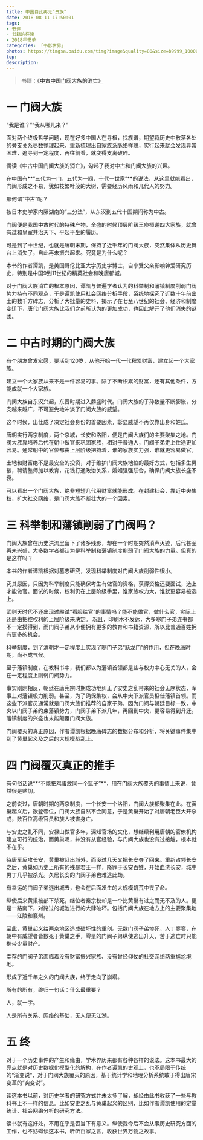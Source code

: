 ```yaml
---
title: 中国自此再无“贵族”
date: 2018-08-11 17:50:01
tags:
- 书评
- 书籍这样读
- 2018年书单
categories: 「书影世界」
photos: https://timgsa.baidu.com/timg?image&quality=80&size=b9999_10000&sec=1533991243868&di=50d05ed5d42de375d82374c3b08498e4&imgtype=0&src=http%3A%2F%2Fwww.qulishi.com%2FUploadFile%2F20151026152115751.jpg
top:
description: 
---
```

>书籍：[《中古中国门阀大族的消亡》](https://book.douban.com/subject/27006609/)

# 一 门阀大族

“我是谁？”“我从哪儿来？”

面对两个终极哲学问题，现在好多中国人在寻根，找族谱，期望将历史中散落各处的旁支关系尽数整理起来，重新梳理出自家族系脉络样貌，实行起来就会发现异常困难，追寻到一定程度，再往前看，就变得支离破碎。

偶读《中古中国门阀大族的消亡》，勾起了我对中古和门阀大族的兴趣。

在中国有**“三代为一门，五代为一阀，十代一世家”**的说法，从这里就能看出，门阀形成之不易，犹如枝繁叶茂的大树，需要经历风雨和几代人的努力。

那何谓“中古”呢？

按日本史学家内藤湖南的“三分法”，从东汉到五代十国期间称为中古。

门阀便是我国中古时代的特殊产物，全盛的时候顶层阶级王庾桓谢四大家族，就曾有过和皇室共治天下、平起平坐的履历。

可是到了十世纪，也就是唐朝末期，保持了近千年的门阀大族，突然集体从历史舞台上消失了，自此再未振兴起来。究竟是为什么呢？

本书的作者谭凯，是美国哥伦比亚大学历史学博士，自小受父亲影响钟爱研究历史，特别是中国9到11世纪的精英社会和晚唐都城。

对于门阀大族消亡的根本原因，谭凯与普遍学者认为的科举制和藩镇制度削弱门阀势力持有不同观点，于是谭凯使用社会网络分析手段，系统地探究了近数十年前出土的数千方碑志，分析了大批量的史料，揭示了在七至八世纪的社会、经济和制度变迁下，唐代门阀大族比我们之前所认为的更加成功，也因此解开了他们消失的谜团。

# 二 中古时期的门阀大族
有个朋友曾发宏愿，要活到120岁，从他开始一代一代积累财富，建立起一个大家族。

建立一个大家族从来不是一件容易的事。除了不断积累的财富，还有其他条件，方能成就一个大家族。

门阀大族自东汉兴起，东晋时期进入鼎盛时代。门阀大族的子孙数量不断膨胀，分支越来越广，不可避免地冲淡了门阀大族的威望。

这个时候，出仕成了决定社会身份的首要因素，彰显威望不再仅靠出身和姓氏。

唐朝实行两京制度，两个京城，长安和洛阳，便是门阀大族们的主要聚集之地。门阀大族靠培养后代在朝中做官来巩固家族，相对于普通人，门阀子弟走上仕途更加容易。通常朝中的官位都由上层阶级把持着，谁的家族实力强，谁就更容易做官。

土地和财富绝不是最安全的投资，对于维护门阀大族地位的最好方式，包括多生男孩，聘请塾师加以教育，花钱打通政治关系，婚姻强强联合，确保门阀大族长盛不衰。

可以看出一个门阀大族，绝非短短几代用财富就能形成。在封建社会，靠近中央集权，扩大社交网络，是门阀大族不断壮大的一个因素。

# 三 科举制和藩镇削弱了门阀吗？
门阀大族曾在历史洪流里留下了诸多残影，却在一个时期突然消声灭迹，后代甚至再未兴盛，大多数学者都认为是科举制和藩镇制度削弱了门阀大族的力量。但真的是这样吗？

本书的作者谭凯根据对墓志研究，发现科举制度对门阀大族削弱性很小。

究其原因，只因为科举制度只能确保考生有做官的资格，获得资格还要面试，选上才能做官。面试的时候，权利仍在上层阶级手里，谁家族权力大，谁就更容易被选上。

武则天时代不还出现过殿试“看脸给官”的事情吗？能不能做官，做什么官，实际上还是由把控权利的上层阶级来决定。
况且，印刷术不发达，大多寒门子弟连书都不一定摸得到，而门阀子弟从小便拥有更多的教育和书籍资源，所以比普通百姓拥有更多的机会。

科举制度，到了清朝才一定程度上实现了寒门子弟“跃龙门”的作用，但在晚唐时期，尚不成气候。

至于藩镇制度，在教科书中，我们都以为藩镇首领都是些与权力中心无关的人，会在一定程度上削弱门阀势力。

事实刚刚相反，朝廷在唐宪宗时期成功地纠正了安史之乱带来的社会无序状态，军事上对藩镇极力削弱。甚至，为了确保集权，会从中央下派官员担任藩镇首领。而这些下派官员通常就是门阀大族们推荐的自家子弟，因为门阀与朝廷目标一致，中央以门阀子弟约束藩镇势力，门阀子弟下派几年，再回到中央，更容易得到升迁。藩镇制度的兴盛也未能颠覆门阀大族。

门阀覆灭的真正原因，作者谭凯根据晚唐碑志的数据分布和分析，将关键事件集中到了黄巢起义及之后的大规模战乱上。

# 四 门阀覆灭真正的推手

有句俗话说**“不能把鸡蛋放同一个篮子”**，用在门阀大族覆灭的事情上来说，竟然很是贴切。

之前说过，唐朝时期的两京制度，一个长安一个洛阳，门阀大族都聚集在此。在黄巢起义后，欲登帝位，门阀大族自然不会同意，于是黄巢开始了对唐朝老臣大开杀戒，数百位高级官员和族人被害身亡。

与安史之乱不同，安禄山做官多年，深知官场的文化，想继续利用唐朝的官僚机构建立可行的统治，而黄巢呢，并没有从官经验，与门阀大族也没有过接触，根本就不在乎。

待唐军反攻长安，黄巢被赶出城外，而没过几天又把长安夺了回来。重新占领长安之后，黄巢如历史上所有的残暴君王一样，降罪于长安百姓，开始血洗长安，城中男丁几乎被杀光。久居长安的门阀子弟也难逃此劫。

有幸运的门阀子弟逃出城去，也会在后面发生的大规模饥荒中丧了命。

纵使后来黄巢被部下杀死，继位者秦宗权却是一个比黄巢有过之而无不及的人。更是一路南下，对路过的城池进行的大肆破坏。包括门阀大族在地方上的主要聚集地——江陵和襄州。

至此，黄巢起义给两京地区造成破坏性的重创。无数门阀子弟惨死，人丁寥寥，在朝中有威望者皆数死于黄巢之手，零星的门阀子弟纵使逃出升天，苦于逃亡时只能携带少量财产。

幸存的门阀子弟面临着没有财富振兴家族、没有曾经仰仗的社交网络两重尴尬境地。

形成了近千年之久的门阀大族，终于走向了崩塌。

所有的所有，终归一句话：什么最重要？

人，就一字。

人是所有关系、网络的基础，无人便无江湖。

# 五 终
对于一个历史事件的产生和缘由，学术界历来都有各种各样的说法。这本书最大的亮点就是对历史数据化模型化的解构，在作者谭凯的史观上，也不局限于传统的“渐变说”，对于门阀大族覆灭的原因，基于统计学和地理分析系统敢于得出唐宋变革的“突变说”。

读这本书以前，对历史学者的研究方式并未太多了解，却经由此书收获了一些与教科书上不一样的信息。比如安史之乱与黄巢起义的区别，比如作者谭凯使用的定量统计、社会网络分析的研究方法。

读书就有这好处，不用在乎是否当下有意义。纵使我今后不会从事历史研究方面的工作，也不妨碍读这本书，听听百家之言，收获世界万物之故事。